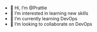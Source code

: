 - 👋 Hi, I’m @Prattie
- 👀 I’m interested in learning new skills
- 🌱 I’m currently learning DevOps
- 💞️ I’m looking to collaborate on DevOps


<!---
Prattie/Prattie is a ✨ special ✨ repository because its `README.md` (this file) appears on your GitHub profile.
You can click the Preview link to take a look at your changes.
--->
